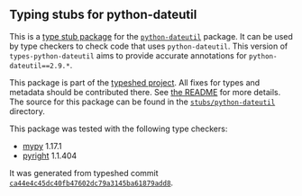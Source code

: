 ## Typing stubs for python-dateutil

This is a [type stub package](https://typing.python.org/en/latest/tutorials/external_libraries.html)
for the [`python-dateutil`](https://github.com/dateutil/dateutil) package. It can be used by type checkers
to check code that uses `python-dateutil`. This version of
`types-python-dateutil` aims to provide accurate annotations for
`python-dateutil==2.9.*`.

This package is part of the [typeshed project](https://github.com/python/typeshed).
All fixes for types and metadata should be contributed there.
See [the README](https://github.com/python/typeshed/blob/main/README.md)
for more details. The source for this package can be found in the
[`stubs/python-dateutil`](https://github.com/python/typeshed/tree/main/stubs/python-dateutil)
directory.

This package was tested with the following type checkers:
* [mypy](https://github.com/python/mypy/) 1.17.1
* [pyright](https://github.com/microsoft/pyright) 1.1.404

It was generated from typeshed commit
[`ca44e4c45dc40fb47602dc79a3145ba61879add8`](https://github.com/python/typeshed/commit/ca44e4c45dc40fb47602dc79a3145ba61879add8).